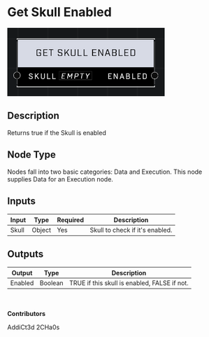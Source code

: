 # Get Skull Enabled
![](../../../.gitbook/assets/get-skull-enabled.png)
## Description
Returns true if the Skull is enabled

## Node Type
Nodes fall into two basic categories: Data and Execution. This node supplies Data for an Execution node.

## Inputs
| Input | Type | Required | Description |
|------------------|------------------|----------|--------------------------------------------------------------|
| Skull | Object | Yes | Skull to check if it's enabled. |

## Outputs
| Output | Type | Description |
|------------------|------------------|--------------------------------------------------------------|
| Enabled | Boolean | TRUE if this skull is enabled, FALSE if not. |

\
\
**Contributors**

AddiCt3d 2CHa0s